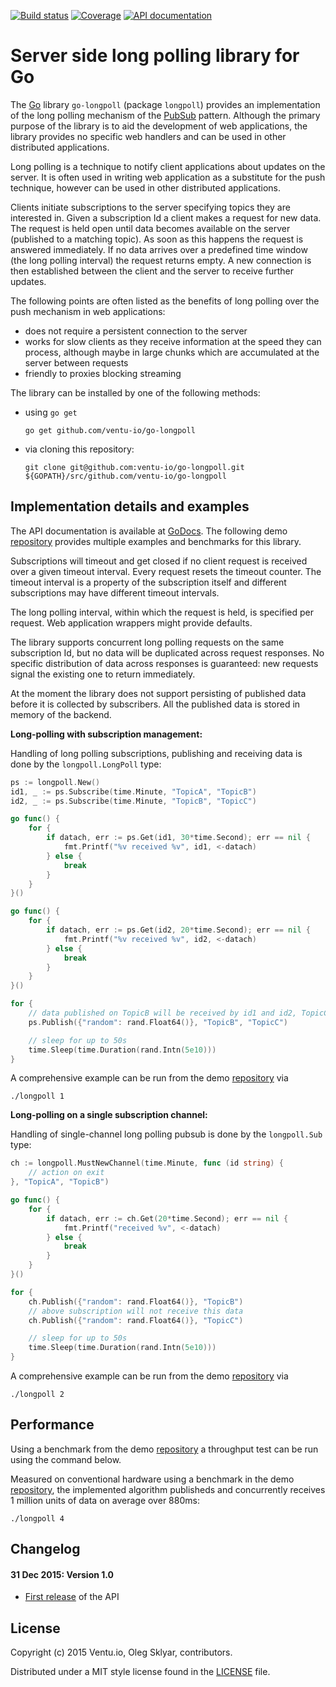 
[![Build status][buildimage]][travis] [![Coverage][codecovimage]][codecov] [![API documentation][godocimage]][docs]

# Server side long polling library for Go

The [Go][go] library `go-longpoll` (package `longpoll`) provides an implementation of the
long polling mechanism of the [PubSub][pubsub] pattern. Although the primary purpose of the
library is to aid the development of web applications, the library provides no specific web
handlers and  can be used in other distributed applications.

Long polling is a technique to notify client applications about updates on the server. It is often
used in writing web application as a substitute for the push technique, however can be used in
other distributed applications.

Clients initiate subscriptions to the server specifying topics they are interested in. Given a
subscription Id a client makes a request for new data. The request is held open until data becomes
available on the server (published to a matching topic). As soon as this happens the request is
answered immediately. If no data arrives over a predefined time window (the long polling interval)
the request returns empty. A new connection is then established between the client and the server
to receive further updates.

The following points are often listed as the benefits of long polling over the push mechanism in web
applications:

* does not require a persistent connection to the server
* works for slow clients as they receive information at the speed they can process, although
maybe in large chunks which are accumulated at the server between requests
* friendly to proxies blocking streaming

The library can be installed by one of the following methods:

* using `go get`

	```
	go get github.com/ventu-io/go-longpoll
	```

* via cloning this repository:

	```
	git clone git@github.com:ventu-io/go-longpoll.git ${GOPATH}/src/github.com/ventu-io/go-longpoll
	```

## Implementation details and examples

The API documentation is available at [GoDocs][docs]. The following demo [repository][demo]
provides multiple examples and benchmarks for this library.

Subscriptions will timeout and get closed if no client request is received over a given timeout
interval. Every request resets the timeout counter. The timeout interval is a property of the
subscription itself and different subscriptions may have different timeout intervals.

The long polling interval, within which the request is held, is specified per request. Web
application wrappers might provide defaults.

The library supports concurrent long polling requests on the same subscription Id, but no data will
be duplicated across request responses. No specific distribution of data across responses is
guaranteed: new requests signal the existing one to return immediately.

At the moment the library does not support persisting of published data before it is collected by
subscribers. All the published data is stored in memory of the backend.


**Long-polling with subscription management:**

Handling of long polling subscriptions, publishing and receiving data is done by the
`longpoll.LongPoll` type:

```go
ps := longpoll.New()
id1, _ := ps.Subscribe(time.Minute, "TopicA", "TopicB")
id2, _ := ps.Subscribe(time.Minute, "TopicB", "TopicC")

go func() {
	for {
		if datach, err := ps.Get(id1, 30*time.Second); err == nil {
			fmt.Printf("%v received %v", id1, <-datach)
		} else {
			break
		}
	}
}()

go func() {
	for {
		if datach, err := ps.Get(id2, 20*time.Second); err == nil {
			fmt.Printf("%v received %v", id2, <-datach)
		} else {
			break
		}
	}
}()

for {
	// data published on TopicB will be received by id1 and id2, TopicC by id2 only
	ps.Publish({"random": rand.Float64()}, "TopicB", "TopicC")

	// sleep for up to 50s
	time.Sleep(time.Duration(rand.Intn(5e10)))
}
```
A comprehensive example can be run from the demo [repository][demo] via

    ./longpoll 1

**Long-polling on a single subscription channel:**

Handling of single-channel long polling pubsub is done by the `longpoll.Sub` type:

```go
ch := longpoll.MustNewChannel(time.Minute, func (id string) {
	// action on exit
}, "TopicA", "TopicB")

go func() {
	for {
		if datach, err := ch.Get(20*time.Second); err == nil {
			fmt.Printf("received %v", <-datach)
		} else {
			break
		}
	}
}()

for {
	ch.Publish({"random": rand.Float64()}, "TopicB")
	// above subscription will not receive this data
	ch.Publish({"random": rand.Float64()}, "TopicC")

	// sleep for up to 50s
	time.Sleep(time.Duration(rand.Intn(5e10)))
}
```
A comprehensive example can be run from the demo [repository][demo] via

    ./longpoll 2

## Performance

Using a benchmark from the demo [repository][demo] a throughput test can be run using the
command below.

Measured on conventional hardware using a benchmark in the demo [repository][demo], the
implemented algorithm publisheds and concurrently receives 1 million units of data on average over
880ms:

    ./longpoll 4

## Changelog

#### 31 Dec 2015: Version 1.0

* [First release](https://github.com/ventu-io/go-longpoll/releases/tag/v1.0) of the API

## License

Copyright (c) 2015 Ventu.io, Oleg Sklyar, contributors.

Distributed under a MIT style license found in the [LICENSE][license] file.

[go]: https://golang.org
[godocimage]: http://img.shields.io/badge/godoc-reference-blue.svg?style=flat
[buildimage]: https://travis-ci.org/ventu-io/go-longpoll.svg?branch=master
[travis]: https://travis-ci.org/ventu-io/go-longpoll
[pubsub]: https://en.wikipedia.org/wiki/Publish–subscribe_pattern
[docs]: https://godoc.org/github.com/ventu-io/go-longpoll
[license]: https://github.com/ventu-io/go-longpoll/blob/master/LICENSE

[codecovimage]: https://codecov.io/github/ventu-io/go-longpoll/coverage.svg?branch=master
[codecov]: https://codecov.io/github/ventu-io/go-longpoll?branch=master

[demo]:    https://github.com/go-examples/longpoll
